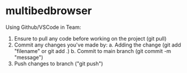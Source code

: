 # multibedbrowser

Using Github/VSCode in Team:

1. Ensure to pull any code before working on the project (git pull)
2. Commit any changes you've made by:
    a. Adding the change (git add "filename" or git add .)
    b. Commit to main branch (git commit -m "message")
3. Push changes to branch ("git push")